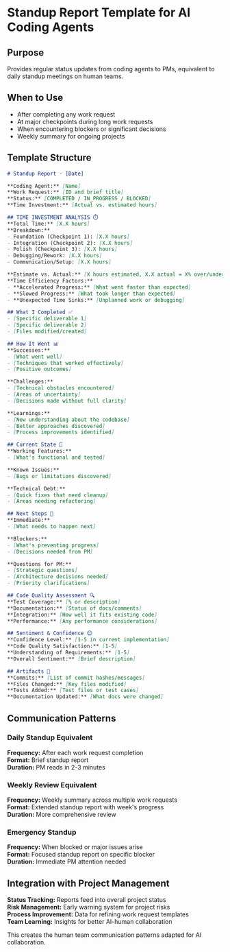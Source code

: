  # Standup Report Template for AI Coding Agents

## Purpose
Provides regular status updates from coding agents to PMs, equivalent to daily standup meetings on human teams.

## When to Use
- After completing any work request
- At major checkpoints during long work requests
- When encountering blockers or significant decisions
- Weekly summary for ongoing projects

## Template Structure

```markdown
# Standup Report - [Date]

**Coding Agent:** [Name]  
**Work Request:** [ID and brief title]  
**Status:** [COMPLETED / IN_PROGRESS / BLOCKED]  
**Time Investment:** [Actual vs. estimated hours]

## TIME INVESTMENT ANALYSIS ⏱️
**Total Time:** [X.X hours]
**Breakdown:**
- Foundation (Checkpoint 1): [X.X hours]
- Integration (Checkpoint 2): [X.X hours]
- Polish (Checkpoint 3): [X.X hours]
- Debugging/Rework: [X.X hours]
- Communication/Setup: [X.X hours]

**Estimate vs. Actual:** [X hours estimated, X.X actual = X% over/under]
**Time Efficiency Factors:**
- **Accelerated Progress:** [What went faster than expected]
- **Slowed Progress:** [What took longer than expected]
- **Unexpected Time Sinks:** [Unplanned work or debugging]

## What I Completed ✅
- [Specific deliverable 1]
- [Specific deliverable 2]
- [Files modified/created]

## How It Went 📊
**Successes:**
- [What went well]
- [Techniques that worked effectively]
- [Positive outcomes]

**Challenges:**
- [Technical obstacles encountered]
- [Areas of uncertainty]
- [Decisions made without full clarity]

**Learnings:**
- [New understanding about the codebase]
- [Better approaches discovered]
- [Process improvements identified]

## Current State 🎯
**Working Features:**
- [What's functional and tested]

**Known Issues:**
- [Bugs or limitations discovered]

**Technical Debt:**
- [Quick fixes that need cleanup]
- [Areas needing refactoring]

## Next Steps 🚀
**Immediate:**
- [What needs to happen next]

**Blockers:**
- [What's preventing progress]
- [Decisions needed from PM]

**Questions for PM:**
- [Strategic questions]
- [Architecture decisions needed]
- [Priority clarifications]

## Code Quality Assessment 🔍
**Test Coverage:** [% or description]  
**Documentation:** [Status of docs/comments]  
**Integration:** [How well it fits existing code]  
**Performance:** [Any performance considerations]

## Sentiment & Confidence 😊
**Confidence Level:** [1-5 in current implementation]  
**Code Quality Satisfaction:** [1-5]  
**Understanding of Requirements:** [1-5]  
**Overall Sentiment:** [Brief description]

## Artifacts 📁
**Commits:** [List of commit hashes/messages]  
**Files Changed:** [Key files modified]  
**Tests Added:** [Test files or test cases]  
**Documentation Updated:** [What docs were changed]
```

## Communication Patterns

### Daily Standup Equivalent
**Frequency:** After each work request completion  
**Format:** Brief standup report  
**Duration:** PM reads in 2-3 minutes

### Weekly Review Equivalent  
**Frequency:** Weekly summary across multiple work requests  
**Format:** Extended standup report with week's progress  
**Duration:** More comprehensive review

### Emergency Standup
**Frequency:** When blocked or major issues arise  
**Format:** Focused standup report on specific blocker  
**Duration:** Immediate PM attention needed

## Integration with Project Management

**Status Tracking:** Reports feed into overall project status  
**Risk Management:** Early warning system for project risks  
**Process Improvement:** Data for refining work request templates  
**Team Learning:** Insights for better AI-human collaboration

This creates the human team communication patterns adapted for AI collaboration.